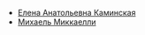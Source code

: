 * [Елена Анатольевна Каминская](Елена%20Анатольевна%20Каминская)
* [Михаель Миккаелли](Михаель%20Миккаелли)